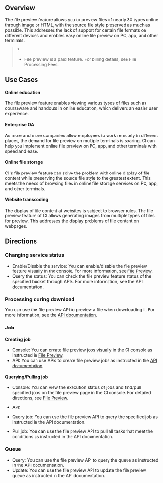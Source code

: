 ## Overview

The file preview feature allows you to preview files of nearly 30 types online through image or HTML, with the source file style preserved as much as possible. This addresses the lack of support for certain file formats on different devices and enables easy online file preview on PC, app, and other terminals.

>?
> - File preview is a paid feature. For billing details, see File Processing Fees.
> 



## Use Cases

#### Online education

The file preview feature enables viewing various types of files such as courseware and handouts in online education, which delivers an easier user experience.

#### Enterprise OA

As more and more companies allow employees to work remotely in different places, the demand for file preview on multiple terminals is soaring. CI can help you implement online file preview on PC, app, and other terminals with speed and ease.

#### Online file storage

CI's file preview feature can solve the problem with online display of file content while preserving the source file style to the greatest extent. This meets the needs of browsing files in online file storage services on PC, app, and other terminals.

#### Website transcoding

The display of file content at websites is subject to browser rules. The file preview feature of CI allows generating images from multiple types of files for preview. This addresses the display problems of file content on webpages.

## Directions

### Changing service status

- Enable/Disable the service: You can enable/disable the file preview feature visually in the console. For more information, see [File Preview](https://intl.cloud.tencent.com/document/product/1045/48064).
- Query the status: You can check the file preview feature status of the specified bucket through APIs. For more information, see the API documentation.

### Processing during download

You can use the file preview API to preview a file when downloading it. For more information, see the [API documentation](https://intl.cloud.tencent.com/document/product/1045/47929).

### Job

#### Creating job

- Console: You can create file preview jobs visually in the CI console as instructed in [File Preview](https://intl.cloud.tencent.com/document/product/1045/48064).
- API: You can use APIs to create file preview jobs as instructed in the [API documentation](https://intl.cloud.tencent.com/document/product/1045/47932).

#### Querying/Pulling job

- Console:
  You can view the execution status of jobs and find/pull specified jobs on the file preview page in the CI console. For detailed directions, see [File Preview](https://intl.cloud.tencent.com/document/product/1045/48064).

- API:
 - Query job: You can use the file preview API to query the specified job as instructed in the API documentation.
 - Pull job: You can use the file preview API to pull all tasks that meet the conditions as instructed in the API documentation.

### Queue

- Query: You can use the file preview API to query the queue as instructed in the API documentation.
- Update: You can use the file preview API to update the file preview queue as instructed in the API documentation.

